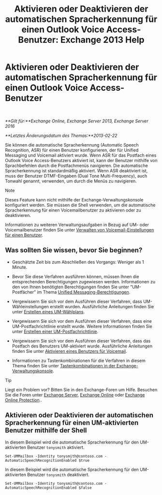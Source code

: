 ﻿---
title: 'Aktivieren oder Deaktivieren der automatischen Spracherkennung für einen Outlook Voice Access-Benutzer: Exchange 2013 Help'
TOCTitle: Aktivieren oder Deaktivieren der automatischen Spracherkennung für einen Outlook Voice Access-Benutzer
ms:assetid: 58f41016-e725-432b-953e-415d61e0664c
ms:mtpsurl: https://technet.microsoft.com/de-de/library/Bb232062(v=EXCHG.150)
ms:contentKeyID: 50554833
ms.date: 04/24/2018
mtps_version: v=EXCHG.150
ms.translationtype: HT
---

# Aktivieren oder Deaktivieren der automatischen Spracherkennung für einen Outlook Voice Access-Benutzer

 

_**Gilt für:**Exchange Online, Exchange Server 2013, Exchange Server 2016_

_**Letztes Änderungsdatum des Themas:**2013-02-22_

Sie können die automatische Spracherkennung (Automatic Speech Recognition, ASR) für einen Benutzer konfigurieren, der für Unified Messaging und Voicemail aktiviert wurde. Wenn ASR für das Postfach eines Outlook Voice Access-Benutzers aktiviert ist, kann der Benutzer mithilfe von Sprachbefehlen durch die Postfachmenüs navigieren. Die automatische Spracherkennung ist standardmäßig aktiviert. Wenn ASR deaktiviert ist, muss der Benutzer DTMF-Eingaben (Dual Tone Multi-Frequency), auch Tonwahl genannt, verwenden, um durch die Menüs zu navigieren.


> [!NOTE]
> Dieses Feature kann nicht mithilfe der Exchange-Verwaltungskonsole konfiguriert werden. Sie müssen die Shell verwenden, um die automatische Spracherkennung für einen Voicemailbenutzer zu aktivieren oder zu deaktivieren.



Informationen zu weiteren Verwaltungsaufgaben in Bezug auf UM- oder Voicemailbenutzer finden Sie unter [Verwalten von Voicemail-Einstellungen für einen Benutzer](manage-voice-mail-settings-for-a-user-exchange-2013-help.md).

## Was sollten Sie wissen, bevor Sie beginnen?

  - Geschätzte Zeit bis zum Abschließen des Vorgangs: Weniger als 1 Minute.

  - Bevor Sie diese Verfahren ausführen können, müssen Ihnen die entsprechenden Berechtigungen zugewiesen werden. Informationen zu den von Ihnen benötigten Berechtigungen finden Sie unter "UM-Postfächer" im Thema [Unified Messaging-Berechtigungen](unified-messaging-permissions-exchange-2013-help.md).

  - Vergewissern Sie sich vor dem Ausführen dieser Verfahren, dass UM-Wähleinstellungen erstellt wurden. Ausführliche Anleitungen finden Sie unter [Erstellen eines UM-Wählplans](create-a-um-dial-plan-exchange-2013-help.md).

  - Vergewissern Sie sich vor dem Ausführen dieser Verfahren, dass eine UM-Postfachrichtlinie erstellt wurde. Weitere Informationen finden Sie unter [Erstellen einer UM-Postfachrichtlinie](create-a-um-mailbox-policy-exchange-2013-help.md).

  - Vergewissern Sie sich vor dem Ausführen dieser Verfahren, dass das Postfach des Benutzers UM-aktiviert wurde. Ausführliche Anleitungen finden Sie unter [Aktivieren eines Benutzers für Voicemail](enable-a-user-for-voice-mail-exchange-2013-help.md).

  - Informationen zu Tastenkombinationen für die Verfahren in diesem Thema finden Sie unter [Tastenkombinationen in der Exchange-Verwaltungskonsole](keyboard-shortcuts-in-the-exchange-admin-center-exchange-online-protection-help.md).


> [!TIP]
> Liegt ein Problem vor? Bitten Sie in den Exchange-Foren um Hilfe. Besuchen Sie die Foren unter <A href="https://go.microsoft.com/fwlink/p/?linkid=60612">Exchange Server</A>, <A href="https://go.microsoft.com/fwlink/p/?linkid=267542">Exchange Online</A> oder <A href="https://go.microsoft.com/fwlink/p/?linkid=285351">Exchange Online Protection</A>..



## Aktivieren oder Deaktivieren der automatischen Spracherkennung für einen UM-aktivierten Benutzer mithilfe der Shell

In diesem Beispiel wird die automatische Spracherkennung für den UM-aktivierten Benutzer `tonysmith` aktiviert.

    Set-UMMailbox -Identity tonysmith@contoso.com -AutomaticSpeechRecognitionEnabled $true

In diesem Beispiel wird die automatische Spracherkennung für den UM-aktivierten Benutzer `tonysmith` deaktiviert.

    Set-UMMailbox -Identity tonysmith@contoso.com -AutomaticSpeechRecognitionEnabled $false

